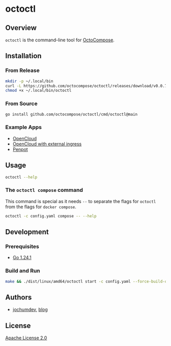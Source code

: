 # octoctl

## Overview

`octoctl` is the command-line tool for [OctoCompose](https://octocompose.dev/).

## Installation

### From Release

```sh
mkdir -p ~/.local/bin
curl -L https://github.com/octocompose/octoctl/releases/download/v0.0.7/octoctl_0.0.7_linux_amd64 -o ~/.local/bin/octoctl
chmod +x ~/.local/bin/octoctl
```

### From Source

```sh
go install github.com/octocompose/octoctl/cmd/octoctl@main
```

### Example Apps

- [OpenCloud](https://github.com/octocompose/charts/blob/main/examples/opencloud.yaml)
- [OpenCloud with external ingress](https://github.com/octocompose/charts/blob/main/examples/opencloud-exterrnal-ingress.yaml)
- [Penpot](https://github.com/octocompose/charts/blob/main/examples/penpot.yaml)

## Usage

```sh
octoctl --help
```

### The `octoctl compose` command

This command is special as it needs `--` to separate the flags for `octoctl` from the flags for `docker compose`.

```sh
octoctl -c config.yaml compose -- --help
```

## Development

### Prerequisites

- [Go 1.24.1](https://golang.org/dl/)

### Build and Run

```sh
make && ./dist/linux/amd64/octoctl start -c config.yaml --force-build-operator -l debug
```

## Authors

- [jochumdev](https://github.com/jochumdev), [blog](https://jochum.dev/)

## License

[Apache License 2.0](https://github.com/octocompose/octoctl/blob/main/LICENSE)
